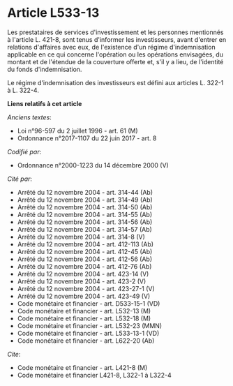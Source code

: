 # Article L533-13

Les prestataires de services d'investissement et les personnes mentionnés à l'article L. 421-8, sont tenus d'informer les
investisseurs, avant d'entrer en relations d'affaires avec eux, de l'existence d'un régime d'indemnisation applicable en ce
qui concerne l'opération ou les opérations envisagées, du montant et de l'étendue de la couverture offerte et, s'il y a lieu,
de l'identité du fonds d'indemnisation.

Le régime d'indemnisation des investisseurs est défini aux articles L. 322-1 à L. 322-4.

**Liens relatifs à cet article**

_Anciens textes_:

  - Loi n°96-597 du 2 juillet 1996 - art. 61 (M)
  - Ordonnance n°2017-1107 du 22 juin 2017 - art. 8

_Codifié par_:

  - Ordonnance n°2000-1223 du 14 décembre 2000 (V)

_Cité par_:

  - Arrêté du 12 novembre 2004 - art. 314-44 (Ab)
  - Arrêté du 12 novembre 2004 - art. 314-49 (Ab)
  - Arrêté du 12 novembre 2004 - art. 314-50 (Ab)
  - Arrêté du 12 novembre 2004 - art. 314-55 (Ab)
  - Arrêté du 12 novembre 2004 - art. 314-56 (Ab)
  - Arrêté du 12 novembre 2004 - art. 314-57 (Ab)
  - Arrêté du 12 novembre 2004 - art. 314-8 (V)
  - Arrêté du 12 novembre 2004 - art. 412-113 (Ab)
  - Arrêté du 12 novembre 2004 - art. 412-45 (Ab)
  - Arrêté du 12 novembre 2004 - art. 412-56 (Ab)
  - Arrêté du 12 novembre 2004 - art. 412-76 (Ab)
  - Arrêté du 12 novembre 2004 - art. 423-14 (V)
  - Arrêté du 12 novembre 2004 - art. 423-2 (V)
  - Arrêté du 12 novembre 2004 - art. 423-27-1 (V)
  - Arrêté du 12 novembre 2004 - art. 423-49 (V)
  - Code monétaire et financier - art. D533-15-1 (VD)
  - Code monétaire et financier - art. L532-13 (M)
  - Code monétaire et financier - art. L532-18 (M)
  - Code monétaire et financier - art. L532-23 (MMN)
  - Code monétaire et financier - art. L533-13-1 (VD)
  - Code monétaire et financier - art. L622-20 (Ab)

_Cite_:

  - Code monétaire et financier - art. L421-8 (M)
  - Code monétaire et financier L421-8, L322-1 à L322-4
